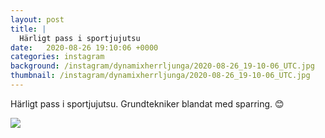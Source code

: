 ```yaml
---
layout: post
title: |
  Härligt pass i sportjujutsu
date:   2020-08-26 19:10:06 +0000
categories: instagram
background: /instagram/dynamixherrljunga/2020-08-26_19-10-06_UTC.jpg
thumbnail: /instagram/dynamixherrljunga/2020-08-26_19-10-06_UTC.jpg
---
```

Härligt pass i sportjujutsu. Grundtekniker blandat med sparring. 😊 



<img src='/www-dynamix-herrljunga/instagram/dynamixherrljunga/2020-08-26_19-10-06_UTC.jpg' class='img-fluid' />
